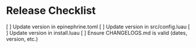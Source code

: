 # Release Checklist

[ ] Update version in epinephrine.toml
[ ] Update version in src/config.luau
[ ] Update version in install.luau
[ ] Ensure CHANGELOGS.md is valid (dates, version, etc.)
